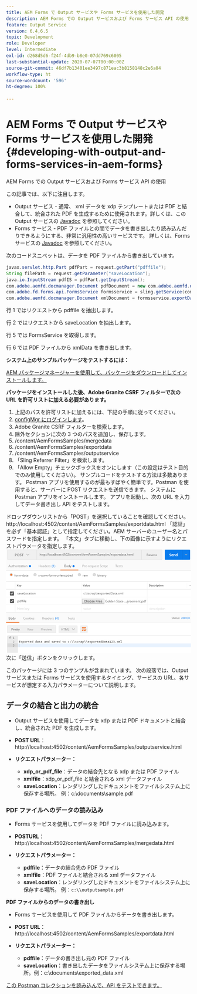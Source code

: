 ```yaml
---
title: AEM Forms で Output サービスや Forms サービスを使用した開発
description: AEM Forms での Output サービスおよび Forms サービス API の使用
feature: Output Service
version: 6.4,6.5
topic: Development
role: Developer
level: Intermediate
exl-id: d268d5d6-f24f-4db9-b8e0-07dd769c6005
last-substantial-update: 2020-07-07T00:00:00Z
source-git-commit: 46df7b13401ee3497c871eac3b8158148c2e6a04
workflow-type: ht
source-wordcount: '596'
ht-degree: 100%

---
```


# AEM Forms で Output サービスや Forms サービスを使用した開発{#developing-with-output-and-forms-services-in-aem-forms}

AEM Forms での Output サービスおよび Forms サービス API の使用

この記事では、以下に注目します。

* Output サービス - 通常、 xml データを xdp テンプレートまたは PDF と結合して、統合された PDF を生成するために使用されます。詳しくは、この Output サービスの [Javadoc](https://helpx.adobe.com/experience-manager/6-5/forms/javadocs/index.html?com/adobe/fd/output/api/OutputService.html) を参照してください。
* Forms サービス - PDF ファイルとの間でデータを書き出したり読み込んだりできるようにする、非常に汎用性の高いサービスです。 詳しくは、Forms サービスの [Javadoc](https://developer.adobe.com/experience-manager/reference-materials/6-5/forms/javadocs/com/adobe/fd/forms/api/FormsService.html) を参照してください。


次のコードスニペットは、データを PDF ファイルから書き出しています。

```java
javax.servlet.http.Part pdfPart = request.getPart("pdffile");
String filePath = request.getParameter("saveLocation");
java.io.InputStream pdfIS = pdfPart.getInputStream();
com.adobe.aemfd.docmanager.Document pdfDocument = new com.adobe.aemfd.docmanager.Document(pdfIS);
com.adobe.fd.forms.api.FormsService formsservice = sling.getService(com.adobe.fd.forms.api.FormsService.class);
com.adobe.aemfd.docmanager.Document xmlDocument = formsservice.exportData(pdfDocument,com.adobe.fd.forms.api.DataFormat.Auto);
```

行 1 ではリクエストから pdffile を抽出します。

行 2 ではリクエストから saveLocation を抽出します。

行 5 では FormsService を取得します。

行 6 では PDF ファイルから xmlData を書き出します。

**システム上のサンプルパッケージをテストするには：**

[AEM パッケージマネージャーを使用して、パッケージをダウンロードしてインストールします。](assets/outputandformsservice.zip)




**パッケージをインストールした後、Adobe Granite CSRF フィルターで次の URL を許可リストに加える必要があります。**

1. 上記のパスを許可リストに加えるには、下記の手順に従ってください。
1. [configMgr にログインします](http://localhost:4502/system/console/configMgr)。
1. Adobe Granite CSRF フィルターを検索します。
1. 除外セクションに次の 3 つのパスを追加し、保存します。
1. /content/AemFormsSamples/mergedata
1. /content/AemFormsSamples/exportdata
1. /content/AemFormsSamples/outputservice
1. 「Sling Referrer Filter」を検索します。
1. 「Allow Empty」チェックボックスをオンにします（この設定はテスト目的でのみ使用してください）。
サンプルコードをテストする方法は多数あります。 Postman アプリを使用するのが最もすばやく簡単です。Postman を使用すると、サーバーに POST リクエストを送信できます。 システムに Postman アプリをインストールします。
アプリを起動し、次の URL を入力してデータ書き出し API をテストします。

ドロップダウンリストから「POST」を選択していることを確認してください。
http://localhost:4502/content/AemFormsSamples/exportdata.html
「認証」を必ず「基本認証」として指定してください。AEM サーバーのユーザー名とパスワードを指定します。
「本文」タブに移動し、下の画像に示すようにリクエストパラメータを指定します。
![export](assets/postexport.png)
次に「送信」ボタンをクリックします。

このパッケージには 3 つのサンプルが含まれています。 次の段落では、Output サービスまたは Forms サービスを使用するタイミング、サービスの URL、各サービスが想定する入力パラメーターについて説明します。

## データの結合と出力の統合

* Output サービスを使用してデータを xdp または PDF ドキュメントと結合し、統合された PDF を生成します。
* **POST URL**：http://localhost:4502/content/AemFormsSamples/outputservice.html
* **リクエストパラメーター：**

   * **xdp_or_pdf_file**：データの結合先となる xdp または PDF ファイル
   * **xmlfile**：xdp_or_pdf_file と結合される xml データファイル
   * **saveLocation**：レンダリングしたドキュメントをファイルシステム上に保存する場所。 例：c:\\documents\\sample.pdf

### PDF ファイルへのデータの読み込み

* Forms サービスを使用してデータを PDF ファイルに読み込みます。
* **POSTURL**：http://localhost:4502/content/AemFormsSamples/mergedata.html
* **リクエストパラメーター：**

   * **pdffile**：データの結合先の PDF ファイル
   * **xmlfile**：PDF ファイルと結合される xml データファイル
   * **saveLocation**：レンダリングしたドキュメントをファイルシステム上に保存する場所。 例：`c:\\outputsample.pdf`

**PDF ファイルからのデータの書き出し**
* Forms サービスを使用して PDF ファイルからデータを書き出します。
* **POST URL**：http://localhost:4502/content/AemFormsSamples/exportdata.html
* **リクエストパラメーター：**

   * **pdffile**：データの書き出し元の PDF ファイル
   * **saveLocation**：書き出したデータをファイルシステム上に保存する場所。例：c:\\documents\\exported_data.xml

[この Postman コレクションを読み込んで、API をテストできます。](assets/document-services-postman-collection.json)
